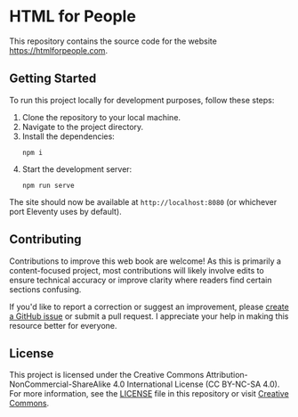 # HTML for People

This repository contains the source code for the website https://htmlforpeople.com.

## Getting Started

To run this project locally for development purposes, follow these steps:

1. Clone the repository to your local machine.
2. Navigate to the project directory.
3. Install the dependencies:
   ```
   npm i
   ```
4. Start the development server:
   ```
   npm run serve
   ```

The site should now be available at `http://localhost:8080` (or whichever port Eleventy uses by default).

## Contributing

Contributions to improve this web book are welcome! As this is primarily a content-focused project, most contributions will likely involve edits to ensure technical accuracy or improve clarity where readers find certain sections confusing.

If you'd like to report a correction or suggest an improvement, please [create a GitHub issue](https://github.com/blakewatson/htmlforpeople/issues) or submit a pull request. I appreciate your help in making this resource better for everyone.

## License

This project is licensed under the Creative Commons Attribution-NonCommercial-ShareAlike 4.0 International License (CC BY-NC-SA 4.0). For more information, see the [LICENSE](https://github.com/blakewatson/htmlforpeople/blob/main/LICENSE.txt) file in this repository or visit [Creative Commons](https://creativecommons.org/licenses/by-nc-sa/4.0/).
